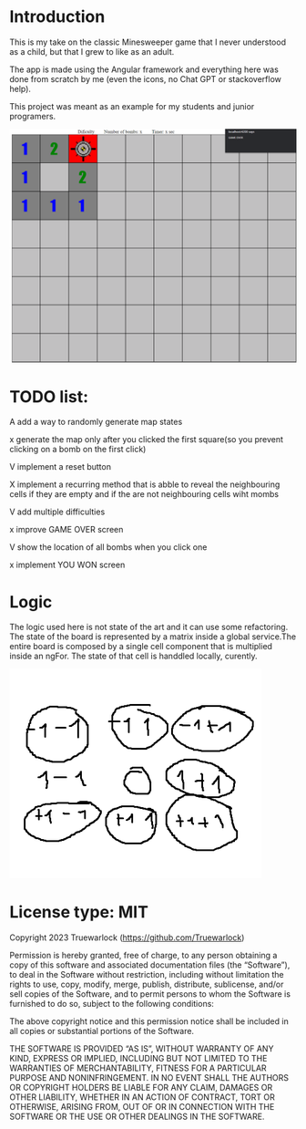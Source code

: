 # Introduction

This is my take on the classic Minesweeper game that I never understood as a child, but that I grew to like as an adult. 

The app is made using the Angular framework and everything here was done from scratch by me (even the icons, no Chat GPT or stackoverflow help). 

This project was meant as an example for my students and junior programers.

![alt text](https://github.com/Truewarlock/minesweeper/blob/main/resources/the%20game%20currently.png)

# TODO list:

A add a way to randomly generate map states

x generate the map only after you clicked the first square(so you prevent clicking on a bomb on the first click)

V implement a reset button

X implement a recurring method that is abble to reveal the neighbouring cells if they are empty and if the are not neighbouring cells wiht mombs

V add multiple difficulties

x improve GAME OVER screen

V show the location of all bombs when you click one

x implement YOU WON screen


# Logic

The logic used here is not state of the art and it can use some refactoring. The state of the board is represented by a matrix inside a global service.The entire board is composed by a single cell component that is multiplied inside an ngFor. The state of that cell is handdled locally, curently.

![alt text](https://github.com/Truewarlock/minesweeper/blob/main/resources/cells.png)


# License type: MIT

Copyright 2023 Truewarlock (https://github.com/Truewarlock)

Permission is hereby granted, free of charge, to any person obtaining a copy of this software and associated documentation files (the “Software”), to deal in the Software without restriction, including without limitation the rights to use, copy, modify, merge, publish, distribute, sublicense, and/or sell copies of the Software, and to permit persons to whom the Software is furnished to do so, subject to the following conditions:

The above copyright notice and this permission notice shall be included in all copies or substantial portions of the Software.

THE SOFTWARE IS PROVIDED “AS IS”, WITHOUT WARRANTY OF ANY KIND, EXPRESS OR IMPLIED, INCLUDING BUT NOT LIMITED TO THE WARRANTIES OF MERCHANTABILITY, FITNESS FOR A PARTICULAR PURPOSE AND NONINFRINGEMENT. IN NO EVENT SHALL THE AUTHORS OR COPYRIGHT HOLDERS BE LIABLE FOR ANY CLAIM, DAMAGES OR OTHER LIABILITY, WHETHER IN AN ACTION OF CONTRACT, TORT OR OTHERWISE, ARISING FROM, OUT OF OR IN CONNECTION WITH THE SOFTWARE OR THE USE OR OTHER DEALINGS IN THE SOFTWARE.



